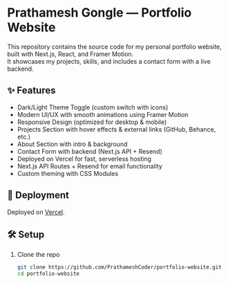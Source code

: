 # Prathamesh Gongle — Portfolio Website

This repository contains the source code for my personal portfolio website, built with Next.js, React, and Framer Motion.  
It showcases my projects, skills, and includes a contact form with a live backend.

## ✨ Features
- Dark/Light Theme Toggle (custom switch with icons)  
- Modern UI/UX with smooth animations using Framer Motion  
- Responsive Design (optimized for desktop & mobile)  
- Projects Section with hover effects & external links (GitHub, Behance, etc.)  
- About Section with intro & background  
- Contact Form with backend (Next.js API + Resend)  
- Deployed on Vercel for fast, serverless hosting  
- Next.js API Routes + Resend for email functionality  
- Custom theming with CSS Modules  

## 🚀 Deployment
Deployed on [Vercel](https://vercel.com).  

## 🛠️ Setup
1. Clone the repo  
   ```bash
   git clone https://github.com/PrathameshCoder/portfolio-website.git
   cd portfolio-website
